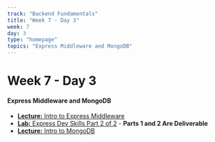```yaml
---
track: "Backend Fundamentals"
title: "Week 7 - Day 3"
week: 7
day: 3
type: "homepage"
topics: "Express Middleware and MongoDB"
---
```


# Week 7 - Day 3

#### Express Middleware and MongoDB
- [**Lecture:** Intro to Express Middleware](/backend-fundamentals/week-7/day-3/lecture-materials/intro-to-express-middleware/)
- [**Lab:** Express Dev Skills Part 2 of 2](/backend-fundamentals/week-7/day-3/labs/express-dev-skills-lab-part-2/) - **Parts 1 and 2 Are Deliverable**
- [**Lecture:** Intro to MongoDB](/backend-fundamentals/week-7/day-3/lecture-materials/intro-to-mongodb/)



